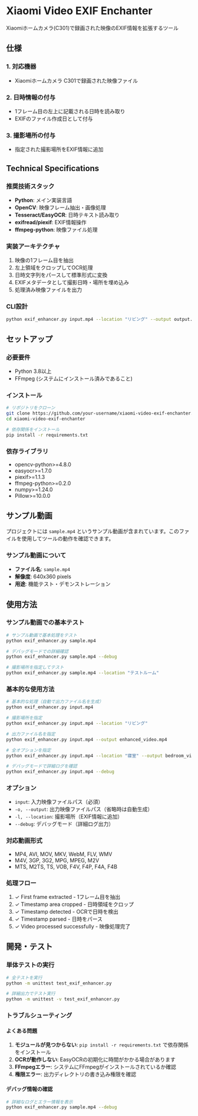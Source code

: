 # Xiaomi Video EXIF Enchanter

Xiaomiホームカメラ(C301)で録画された映像のEXIF情報を拡張するツール

## 仕様

### 1. 対応機器
- Xiaomiホームカメラ C301で録画された映像ファイル

### 2. 日時情報の付与
- 1フレーム目の左上に記載される日時を読み取り
- EXIFのファイル作成日として付与

### 3. 撮影場所の付与
- 指定された撮影場所をEXIF情報に追加

## Technical Specifications

### 推奨技術スタック
- **Python**: メイン実装言語
- **OpenCV**: 映像フレーム抽出・画像処理
- **Tesseract/EasyOCR**: 日時テキスト読み取り
- **exifread/piexif**: EXIF情報操作
- **ffmpeg-python**: 映像ファイル処理

### 実装アーキテクチャ
1. 映像の1フレーム目を抽出
2. 左上領域をクロップしてOCR処理
3. 日時文字列をパースして標準形式に変換
4. EXIFメタデータとして撮影日時・場所を埋め込み
5. 処理済み映像ファイルを出力

### CLI設計
```bash
python exif_enhancer.py input.mp4 --location "リビング" --output output.mp4
```

## セットアップ

### 必要要件
- Python 3.8以上
- FFmpeg (システムにインストール済みであること)

### インストール
```bash
# リポジトリをクローン
git clone https://github.com/your-username/xiaomi-video-exif-enchanter.git
cd xiaomi-video-exif-enchanter

# 依存関係をインストール
pip install -r requirements.txt
```

### 依存ライブラリ
- opencv-python>=4.8.0
- easyocr>=1.7.0
- piexif>=1.1.3
- ffmpeg-python>=0.2.0
- numpy>=1.24.0
- Pillow>=10.0.0

## サンプル動画

プロジェクトには `sample.mp4` というサンプル動画が含まれています。このファイルを使用してツールの動作を確認できます。

### サンプル動画について
- **ファイル名**: `sample.mp4`
- **解像度**: 640x360 pixels
- **用途**: 機能テスト・デモンストレーション

## 使用方法

### サンプル動画での基本テスト
```bash
# サンプル動画で基本処理をテスト
python exif_enhancer.py sample.mp4

# デバッグモードでの詳細確認
python exif_enhancer.py sample.mp4 --debug

# 撮影場所を指定してテスト
python exif_enhancer.py sample.mp4 --location "テストルーム"
```

### 基本的な使用方法
```bash
# 基本的な処理（自動で出力ファイル名を生成）
python exif_enhancer.py input.mp4

# 撮影場所を指定
python exif_enhancer.py input.mp4 --location "リビング"

# 出力ファイル名を指定
python exif_enhancer.py input.mp4 --output enhanced_video.mp4

# 全オプションを指定
python exif_enhancer.py input.mp4 --location "寝室" --output bedroom_video.mp4

# デバッグモードで詳細ログを確認
python exif_enhancer.py input.mp4 --debug
```

### オプション
- `input`: 入力映像ファイルパス（必須）
- `-o, --output`: 出力映像ファイルパス（省略時は自動生成）
- `-l, --location`: 撮影場所（EXIF情報に追加）
- `--debug`: デバッグモード（詳細ログ出力）

### 対応動画形式
- MP4, AVI, MOV, MKV, WebM, FLV, WMV
- M4V, 3GP, 3G2, MPG, MPEG, M2V
- MTS, M2TS, TS, VOB, F4V, F4P, F4A, F4B

### 処理フロー
1. ✓ First frame extracted - 1フレーム目を抽出
2. ✓ Timestamp area cropped - 日時領域をクロップ
3. ✓ Timestamp detected - OCRで日時を検出
4. ✓ Timestamp parsed - 日時をパース
5. ✓ Video processed successfully - 映像処理完了

## 開発・テスト

### 単体テストの実行
```bash
# 全テストを実行
python -m unittest test_exif_enhancer.py

# 詳細出力でテスト実行
python -m unittest -v test_exif_enhancer.py
```

### トラブルシューティング

#### よくある問題
1. **モジュールが見つからない**: `pip install -r requirements.txt` で依存関係をインストール
2. **OCRが動作しない**: EasyOCRの初期化に時間がかかる場合があります
3. **FFmpegエラー**: システムにFFmpegがインストールされているか確認
4. **権限エラー**: 出力ディレクトリの書き込み権限を確認

#### デバッグ情報の確認
```bash
# 詳細なログとエラー情報を表示
python exif_enhancer.py sample.mp4 --debug
```